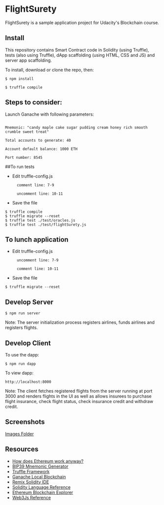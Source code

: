 # FlightSurety

FlightSurety is a sample application project for Udacity's Blockchain course.

## Install

This repository contains Smart Contract code in Solidity (using Truffle), tests (also using Truffle), dApp scaffolding (using HTML, CSS and JS) and server app scaffolding.

To install, download or clone the repo, then:
```
$ npm install

$ truffle compile

```
## Steps to consider:

Launch Ganache with following parameters:
```

Mnemonic: "candy maple cake sugar pudding cream honey rich smooth crumble sweet treat"

Total accounts to generate: 40

Account default balance: 1000 ETH

Port number: 8545
```
##To run tests
- Edit truffle-config.js

        comment line: 7-9
	
        uncomment line: 10-11
- Save the file

``` 
$ truffle compile
$ truffle migrate --reset
$ truffle test ./test/oracles.js
$ truffle test ./test/flightSurety.js
```

## To lunch application
- Edit truffle-config.js

	    uncomment line: 7-9
	    
	    comment line: 10-11
- Save the file
```
$ truffle migrate --reset
```
## Develop Server

`$ npm run server`

Note: The server initialization process registers airlines, funds airlines and registers flights.
## Develop Client

To use the dapp:

`$ npm run dapp`

To view dapp:

`http://localhost:8000`

Note: The client fetches registered flights from the server running at port 3000 and renders flights in the UI as well as allows insurees to purchase flight insurance, check flight status, check insurance credit and withdraw credit.

## Screenshots
[Images Folder](./images)
## Resources

* [How does Ethereum work anyway?](https://medium.com/@preethikasireddy/how-does-ethereum-work-anyway-22d1df506369)
* [BIP39 Mnemonic Generator](https://iancoleman.io/bip39/)
* [Truffle Framework](http://truffleframework.com/)
* [Ganache Local Blockchain](http://truffleframework.com/ganache/)
* [Remix Solidity IDE](https://remix.ethereum.org/)
* [Solidity Language Reference](http://solidity.readthedocs.io/en/v0.4.24/)
* [Ethereum Blockchain Explorer](https://etherscan.io/)
* [Web3Js Reference](https://github.com/ethereum/wiki/wiki/JavaScript-API)